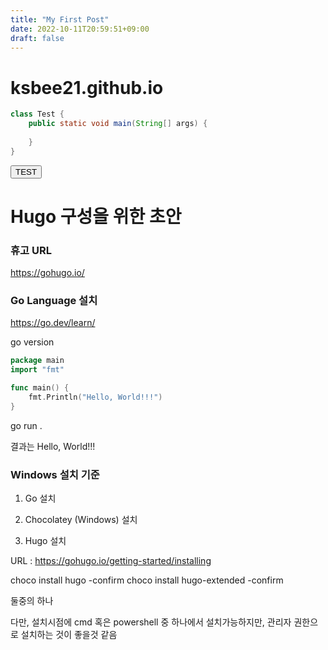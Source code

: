 ```yaml
---
title: "My First Post"
date: 2022-10-11T20:59:51+09:00
draft: false
---
```


# ksbee21.github.io

```java
class Test {
    public static void main(String[] args) {
        
    }
}
```

<script>
    function fnTest() {
        alert ( "This is test .... ");
    }

</script>
<button onClick="fnTest();">TEST</button>

# Hugo 구성을 위한 초안

### 휴고 URL
https://gohugo.io/

### Go Language 설치
https://go.dev/learn/

go version

```go
package main
import "fmt"

func main() {
	fmt.Println("Hello, World!!!")
}
```

go run . 

결과는 Hello, World!!!

### Windows 설치 기준

1. Go 설치

2. Chocolatey (Windows) 설치

3. Hugo 설치

URL : https://gohugo.io/getting-started/installing

choco install hugo -confirm 
choco install hugo-extended -confirm

둘중의 하나

다만, 설치시점에 cmd 혹은 powershell 중 하나에서 설치가능하지만, 관리자 권한으로 설치하는 것이 좋을것 같음



